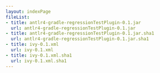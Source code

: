 ```yaml
---
layout: indexPage
fileList:
- title: antlr4-gradle-regressionTestPlugin-0.1.jar
  url: antlr4-gradle-regressionTestPlugin-0.1.jar
- title: antlr4-gradle-regressionTestPlugin-0.1.jar.sha1
  url: antlr4-gradle-regressionTestPlugin-0.1.jar.sha1
- title: ivy-0.1.xml
  url: ivy-0.1.xml
- title: ivy-0.1.xml.sha1
  url: ivy-0.1.xml.sha1
---
```


